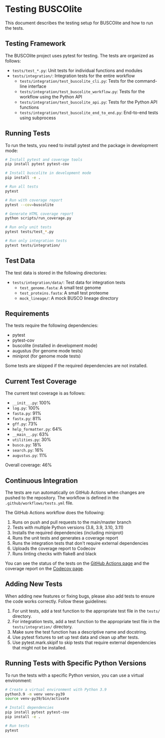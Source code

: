 # Testing BUSCOlite

This document describes the testing setup for BUSCOlite and how to run the tests.

## Testing Framework

The BUSCOlite project uses pytest for testing. The tests are organized as follows:

- `tests/test_*.py`: Unit tests for individual functions and modules
- `tests/integration/`: Integration tests for the entire workflow
  - `tests/integration/test_buscolite_cli.py`: Tests for the command-line interface
  - `tests/integration/test_buscolite_workflow.py`: Tests for the workflow using the Python API
  - `tests/integration/test_buscolite_api.py`: Tests for the Python API functions
  - `tests/integration/test_buscolite_end_to_end.py`: End-to-end tests using subprocess

## Running Tests

To run the tests, you need to install pytest and the package in development mode:

```bash
# Install pytest and coverage tools
pip install pytest pytest-cov

# Install buscolite in development mode
pip install -e .

# Run all tests
pytest

# Run with coverage report
pytest --cov=buscolite

# Generate HTML coverage report
python scripts/run_coverage.py

# Run only unit tests
pytest tests/test_*.py

# Run only integration tests
pytest tests/integration/
```

## Test Data

The test data is stored in the following directories:

- `tests/integration/data/`: Test data for integration tests
  - `test_genome.fasta`: A small test genome
  - `test_proteins.fasta`: A small test proteome
  - `mock_lineage/`: A mock BUSCO lineage directory

## Requirements

The tests require the following dependencies:

- pytest
- pytest-cov
- buscolite (installed in development mode)
- augustus (for genome mode tests)
- miniprot (for genome mode tests)

Some tests are skipped if the required dependencies are not installed.

## Current Test Coverage

The current test coverage is as follows:

- `__init__.py`: 100%
- `log.py`: 100%
- `fasta.py`: 91%
- `fastx.py`: 81%
- `gff.py`: 73%
- `help_formatter.py`: 64%
- `__main__.py`: 63%
- `utilities.py`: 30%
- `busco.py`: 18%
- `search.py`: 16%
- `augustus.py`: 11%

Overall coverage: 46%

## Continuous Integration

The tests are run automatically on GitHub Actions when changes are pushed to the repository. The workflow is defined in the `.github/workflows/tests.yml` file.

The GitHub Actions workflow does the following:

1. Runs on push and pull requests to the main/master branch
2. Tests with multiple Python versions (3.8, 3.9, 3.10, 3.11)
3. Installs the required dependencies (including miniprot)
4. Runs the unit tests and generates a coverage report
5. Runs the integration tests that don't require external dependencies
6. Uploads the coverage report to Codecov
7. Runs linting checks with flake8 and black

You can see the status of the tests on the [GitHub Actions page](https://github.com/nextgenusfs/buscolite/actions) and the coverage report on the [Codecov page](https://codecov.io/gh/nextgenusfs/buscolite).

## Adding New Tests

When adding new features or fixing bugs, please also add tests to ensure the code works correctly. Follow these guidelines:

1. For unit tests, add a test function to the appropriate test file in the `tests/` directory.
2. For integration tests, add a test function to the appropriate test file in the `tests/integration/` directory.
3. Make sure the test function has a descriptive name and docstring.
4. Use pytest fixtures to set up test data and clean up after tests.
5. Use pytest.mark.skipif to skip tests that require external dependencies that might not be installed.

## Running Tests with Specific Python Versions

To run the tests with a specific Python version, you can use a virtual environment:

```bash
# Create a virtual environment with Python 3.9
python3.9 -m venv venv-py39
source venv-py39/bin/activate

# Install dependencies
pip install pytest pytest-cov
pip install -e .

# Run tests
pytest
```
